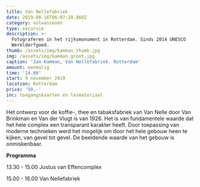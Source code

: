 ```yaml
---
title: Van Nellefabriek
date: 2019-08-16T06:07:28.860Z
category: volwassenen
type: excursie
description: >-
  Fotograferen in het rijksmonument in Rotterdam. Sinds 2014 UNESCO
  Werelderfgoed.
thumb: /assets/img/kamman_thumb.jpg
img: /assets/img/kamman_groot.jpg
caption: 'Jan Kamman, Van Nellefabriek. Rotterdam'
amount: eenmalig
time: '14.00'
start: 9 november 2019
location: Rotterdam
price: '50,-'
inc: toegangskaarten en lesmateriaal
---
```

Het ontwerp voor de koffie-, thee en tabaksfabriek van Van Nelle door Van Brinkman en Van der Vlugt is van 1926. Het is van fundamentele waarde dat het hele complex een transparant karakter heeft. Door toepassing van moderne technieken werd het mogelijk om door het hele gebouw heen te kijken, van gevel tot gevel. De beeldende waarde van het gebouw is onmiskenbaar.

**Programma**

13.30 - 15.00 Justus van Effencomplex

15.00 - 16.00 Van Nellefabriek
